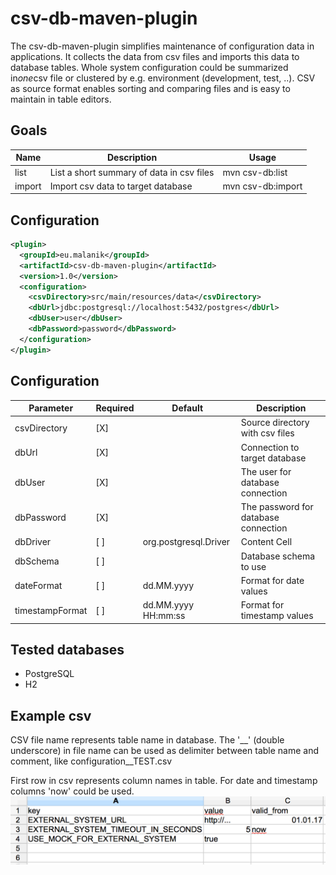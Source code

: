 csv-db-maven-plugin
===================

The csv-db-maven-plugin simplifies maintenance of configuration data in applications. 
It collects the data from csv files and imports this data to database tables. 
Whole system configuration could be summarized in*one*csv file 
or clustered by e.g. environment (development, test, ..). 
CSV as source format enables sorting and comparing files and is easy to maintain in table editors.   

Goals
-----
| Name  | Description | Usage |
| ------------- | ------------- | ------------- |
| list  | List a short summary of data in csv files  | mvn csv-db:list |
| import  | Import csv data to target database  | mvn csv-db:import |

Configuration
-------------
```xml
<plugin>
  <groupId>eu.malanik</groupId>
  <artifactId>csv-db-maven-plugin</artifactId>
  <version>1.0</version>
  <configuration>
    <csvDirectory>src/main/resources/data</csvDirectory>
    <dbUrl>jdbc:postgresql://localhost:5432/postgres</dbUrl>
    <dbUser>user</dbUser>
    <dbPassword>password</dbPassword>
  </configuration>
</plugin>
```

Configuration
-------------
| Parameter  | Required | Default  | Description | 
| ------------- | ------------- | ------------- | ------------- |
| csvDirectory  | [X]  |  | Source directory with csv files  |
| dbUrl  | [X]  | | Connection to target database   | 
| dbUser  | [X]  |  | The user for database connection |
| dbPassword  | [X]  |  | The password for database connection |
| dbDriver  | [ ]  | org.postgresql.Driver  | Content Cell  |
| dbSchema  | [ ]  |  | Database schema to use |
| dateFormat  | [ ]  | dd.MM.yyyy  | Format for date values  |
| timestampFormat  | [ ] | dd.MM.yyyy HH:mm:ss  | Format for timestamp values  |


Tested databases
----------------
- PostgreSQL
- H2



Example csv
----------------
CSV file name represents table name in database. The '__' (double underscore) in file name 
can be used as delimiter between table name and comment, like configuration__TEST.csv

First row in csv represents column names in table. For date and timestamp columns 'now' could be used.
![Alt text](/doc/csv.png?raw=true "csv example")

